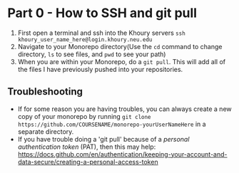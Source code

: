 # Part 0 - How to SSH and git pull

1. First open a terminal and ssh into the Khoury servers ``` ssh khoury_user_name_here@login.khoury.neu.edu ```
2. Navigate to your Monorepo directory(Use the `cd` command to change directory, `ls` to see files, and `pwd` to see your path)
3. When you are within your Monorepo, do a ```git pull```. This will add all of the files I have previously pushed into your repositories.

## Troubleshooting

- If for some reason you are having troubles, you can always create a new copy of your monorepo by running `git clone https://github.com/COURSENAME/monorepo-yourUserNameHere` in a separate directory.
- If you have trouble doing a 'git pull' because of a *personal authentication token* (PAT), then this may help: https://docs.github.com/en/authentication/keeping-your-account-and-data-secure/creating-a-personal-access-token

